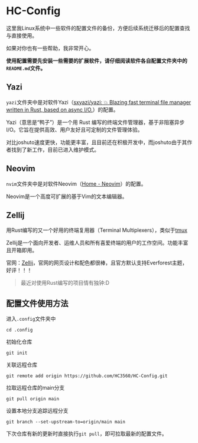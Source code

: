 # HC-Config

这里我Linux系统中一些软件的配置文件的备份，方便后续系统迁移后的配置查找与直接使用。

如果对你也有一些帮助，我非常开心。

**使用配置需要先安装一些需要的扩展软件，请仔细阅读软件各自配置文件夹中的`README.md`文件。**

## Yazi

`yazi`文件夹中是对软件Yazi（[sxyazi/yazi: 💥 Blazing fast terminal file manager written in Rust, based on async I/O.](https://github.com/sxyazi/yazi)）的配置。

Yazi（意思是“鸭子”）是一个用 Rust 编写的终端文件管理器，基于非阻塞异步 I/O。它旨在提供高效、用户友好且可定制的文件管理体验。

对比joshuto速度更快，功能更丰富，且目前还在积极开发中，而joshuto由于其作者找到了新工作，目前已进入维护模式。

## Neovim

`nvim`文件夹中是对软件Neovim（[Home - Neovim](https://neovim.io/)）的配置。

Neovim是一个高度可扩展的基于Vim的文本编辑器。

## Zellij

用Rust编写的又一个好用的终端复用器（Terminal Multiplexers），类似于[tmux](https://github.com/tmux/tmux/wiki)

Zellij是一个面向开发者、运维人员和所有喜爱终端的用户的工作空间。功能丰富且开箱即用。

官网：[Zellij](https://zellij.dev/)，官网的网页设计和配色都很棒，且官方默认支持Everforest主题，好评！！！

> 最近对使用Rust编写的项目情有独钟:D

## 配置文件使用方法

进入`.config`文件夹中

```shell
cd .config
```

初始化仓库

```shell
git init
```

关联远程仓库

```shell
git remote add origin https://github.com/HC3560/HC-Config.git
```

拉取远程仓库的main分支

```shell
git pull origin main
```

设置本地分支追踪远程分支

```shell
git branch --set-upstream-to=origin/main main
```

下次仓库有新的更新时直接执行`git pull`，即可拉取最新的配置文件。
